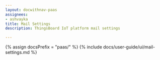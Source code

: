 ```yaml
---
layout: docwithnav-paas
assignees:
- ashvayka
title: Mail Settings
description: ThingsBoard IoT platform mail settings

---
```


{% assign docsPrefix = "paas/" %}
{% include docs/user-guide/ui/mail-settings.md %}